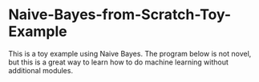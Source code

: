 # Naive-Bayes-from-Scratch-Toy-Example
This is a toy example using Naive Bayes. The program below is not novel, but this is a great way to learn how to do machine learning without additional modules. 
